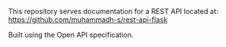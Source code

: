 This repository serves documentation for a REST API located at: 
https://github.com/muhammadh-s/rest-api-flask

Built using the Open API specification.
